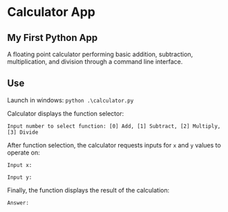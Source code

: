 # Calculator App

## My First Python App

A floating point calculator performing basic addition, subtraction, multiplication, and division through a command line interface.

## Use

Launch in windows: `python .\calculator.py`

Calculator displays the function selector:

`Input number to select function: [0] Add, [1] Subtract, [2] Multiply, [3] Divide`

After function selection, the calculator requests inputs for `x` and `y` values to operate on:

`Input x:`

`Input y:`

Finally, the function displays the result of the calculation:

`Answer:`